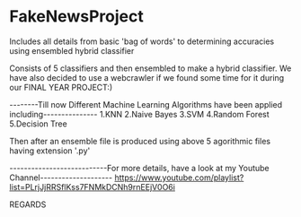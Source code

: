 # FakeNewsProject
Includes all details from basic 'bag of words' to determining accuracies using ensembled hybrid classifier

Consists of 5 classifiers and then ensembled to make a hybrid classifier. We have also decided to use a webcrawler if we found some 
time for it during our FINAL YEAR PROJECT:) 

--------Till now Different Machine Learning Algorithms have been applied including---------------
  1.KNN
  2.Naive Bayes
  3.SVM
  4.Random Forest
  5.Decision Tree
  
Then after an ensemble file is produced using above 5 agorithmic files having extension '.py'

---------------------------For more details, have a look at my Youtube Channel--------------------
https://www.youtube.com/playlist?list=PLrjJjRRSflKss7FNMkDCNh9rnEEjV0O6i

REGARDS
